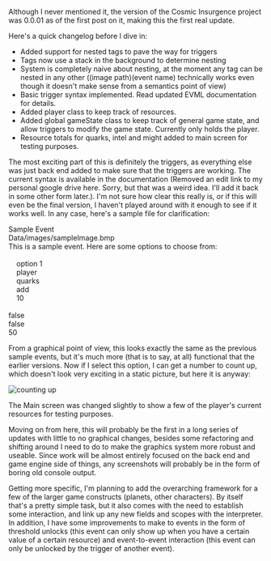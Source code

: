 Although I never mentioned it, the version of the Cosmic Insurgence project was 0.0.01 as of the first post on it, making this the first real update.

Here's a quick changelog before I dive in:

- Added support for nested tags to pave the way for triggers
- Tags now use a stack in the background to determine nesting
- System is completely naive about nesting, at the moment any tag can be nested in any other (<name><img>(image path)</img>(event name)</name> technically works even though it doesn't make sense from a semantics point of view)
- Basic trigger syntax implemented. Read updated EVML documentation for details.
- Added player class to keep track of resources.
- Added global gameState class to keep track of general game state, and allow triggers to modify the game state. Currently only holds the player.
- Resource totals for quarks, intel and might added to main screen for testing purposes.

The most exciting part of this is definitely the triggers, as everything else was just back end added to make sure that the triggers are working. The current syntax is available in the documentation (Removed an edit link to my personal google drive here. Sorry, but that was a weird idea. I'll add it back in some other form later.). I'm not sure how clear this really is, or if this will even be the final version, I haven't played around with it enough to see if it works well. In any case, here's a sample file for clarification:

<name>Sample Event</name>  
<img>Data/images/sampleImage.bmp</img>  
<desc>This is a sample event. Here are some options to choose from:</desc>  
<opt>  
&nbsp;&nbsp;&nbsp;&nbsp;<txt>option 1</txt>  
&nbsp;&nbsp;&nbsp;&nbsp;<scope>player</scope>  
&nbsp;&nbsp;&nbsp;&nbsp;<target>quarks</target>  
&nbsp;&nbsp;&nbsp;&nbsp;<mod>add</mod>  
&nbsp;&nbsp;&nbsp;&nbsp;<value>10</value>  
</opt>  
<unique>false</unique>  
<lock>false</lock>  
<rand>50</rand>  

From a graphical point of view, this looks exactly the same as the previous sample events, but it's much more (that is to say, at all) functional that the earlier versions. Now if I select this option, I can get a number to count up, which doesn't look very exciting in a static picture, but here it is anyway:

![counting up](http://threedliams.github.io/pages/assets/update0-0-02/newMainScreen.jpg)

The Main screen was changed slightly to show a few of the player's current resources for testing purposes.

Moving on from here, this will probably be the first in a long series of updates with little to no graphical changes, besides some refactoring and shifting around I need to do to make the graphics system more robust and useable. Since work will be almost entirely focused on the back end and game engine side of things, any screenshots will probably be in the form of boring old console output.

Getting more specific, I'm planning to add the overarching framework for a few of the larger game constructs (planets, other characters). By itself that's a pretty simple task, but it also comes with the need to establish some interaction, and link up any new fields and scopes with the interpreter. In addition, I have some improvements to make to events in the form of threshold unlocks (this event can only show up when you have a certain value of a certain resource) and event-to-event interaction (this event can only be unlocked by the trigger of another event).